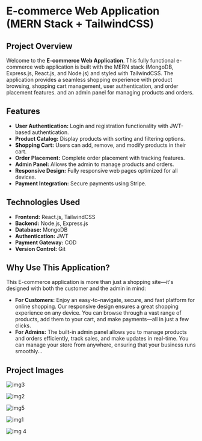 # E-commerce Web Application (MERN Stack + TailwindCSS)

## Project Overview
Welcome to the **E-commerce Web Application**. This fully functional e-commerce web application is built with the MERN stack (MongoDB, Express.js, React.js, and Node.js) and styled with TailwindCSS.
The application provides a seamless shopping experience with product browsing, shopping cart management, user authentication, and order placement features.
and an admin panel for managing products and orders.

## Features
- **User Authentication:** Login and registration functionality with JWT-based authentication.
- **Product Catalog:** Display products with sorting and filtering options.
- **Shopping Cart:** Users can add, remove, and modify products in their cart.
- **Order Placement:** Complete order placement with tracking features.
- **Admin Panel:** Allows the admin to manage products and orders.
- **Responsive Design:** Fully responsive web pages optimized for all devices.
- **Payment Integration:** Secure payments using Stripe.

## Technologies Used
- **Frontend:** React.js, TailwindCSS
- **Backend:** Node.js, Express.js
- **Database:** MongoDB
- **Authentication:** JWT
- **Payment Gateway:** COD
- **Version Control:** Git

## Why Use This Application?
 This E-commerce application is more than just a shopping site—it's designed with both the customer and the admin in mind:
- **For Customers:** Enjoy an easy-to-navigate, secure, and fast platform for online shopping. Our responsive design ensures a great shopping experience on any device. You can browse through a vast range of products, add them to your cart, and make payments—all in just a few clicks.
- **For Admins:** The built-in admin panel allows you to manage products and orders efficiently, track sales, and make updates in real-time. You can manage your store from anywhere, ensuring that your business runs smoothly...

## Project Images
![img3](https://github.com/user-attachments/assets/80fdefef-9219-45d6-a6ea-21278f9fe30d)


![img2](https://github.com/user-attachments/assets/bb4a3156-62d3-4f95-b876-d07ee4d24ef4)


![img5](https://github.com/user-attachments/assets/2e0988e9-9d54-42af-a923-26d1ce22a0ca)


![img1](https://github.com/user-attachments/assets/6ee198b5-961c-40be-84c4-98684725f749)


![img 4](https://github.com/user-attachments/assets/74969fc2-4a58-4912-99fe-4dbd5c8fd09a)
